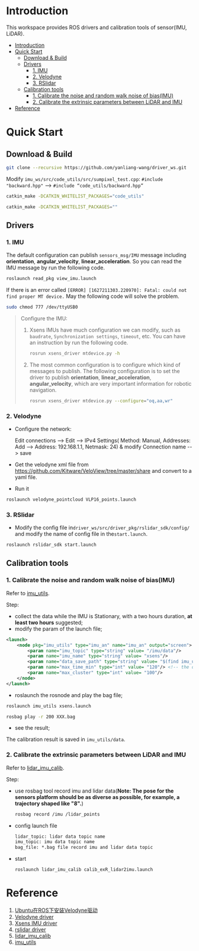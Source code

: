# Introduction

This workspace provides ROS drivers and calibration tools of sensor(IMU, LiDAR).

- [Introduction](#introduction)
- [Quick Start](#quick-start)
  - [Download & Build](#download--build)
  - [Drivers](#drivers)
    - [1. IMU](#1-imu)
    - [2. Velodyne](#2-velodyne)
    - [3. RSlidar](#3-rslidar)
  - [Calibration tools](#calibration-tools)
    - [1. Calibrate the noise and random walk noise of bias(IMU)](#1-calibrate-the-noise-and-random-walk-noise-of-biasimu)
    - [2. Calibrate the extrinsic parameters between LiDAR and IMU](#2-calibrate-the-extrinsic-parameters-between-lidar-and-imu)
- [Reference](#reference)

# Quick Start

## Download & Build

```bash
git clone --recursive https://github.com/yanliang-wang/driver_ws.git
```

Modify `imu_ws/src/code_utils/src/sumpixel_test.cpp`: `#include "backward.hpp"` --> `#include “code_utils/backward.hpp”`

```bash
catkin_make -DCATKIN_WHITELIST_PACKAGES="code_utils"

catkin_make -DCATKIN_WHITELIST_PACKAGES=""
```

## Drivers

### 1. IMU

The default configuration can publish `sensors_msg/IMU` message including **orientation**, **angular_velocity**, **linear_acceleration**. So you can read the IMU message by run the following code.

```bash
roslaunch read_pkg view_imu.launch
```

If there is an error called `[ERROR] [1627211303.220970]: Fatal: could not find proper MT device.` May the following code will solve the problem.

```bash
sudo chmod 777 /dev/ttyUSB0
```

> Configure the IMU:
>
> 1. Xsens IMUs have much configuration we can modify, such as `baudrate`, `Synchronization settings`, `timeout`, etc. You can have an instruction by run the following code.
>
>    ```bash
>    rosrun xsens_driver mtdevice.py -h
>    ```
>
> 2. The most common configuration is to configure which kind of messages to publish. The following configuration is to set the driver to publish **orientation**, **linear_acceleration**, **angular_velocity**, which are very important information for robotic navigation.
>
>    ```bash
>    rosrun xsens_driver mtdevice.py --configure="oq,aa,wr"
>    ```
>

### 2. Velodyne

- Configure the network:

  Edit connections --> Edit --> IPv4 Settings( Method: Manual, Addresses: Add --> Address: 192.168.1.1, Netmask: 24) & modify Connection name --> save
- Get the velodyne xml file from https://github.com/Kitware/VeloView/tree/master/share and convert to a yaml file.
- Run it

```bash
roslaunch velodyne_pointcloud VLP16_points.launch
```

### 3. RSlidar

* Modify the config file in`driver_ws/src/driver_pkg/rslidar_sdk/config/` and modify the name of config file in the`start.launch`.

```bash
roslaunch rslidar_sdk start.launch
```

## Calibration tools

### 1. Calibrate the noise and random walk noise of bias(IMU)

Refer to [imu_utils](https://github.com/gaowenliang/imu_utils).

Step:

- collect the data while the IMU is Stationary, with a two hours duration, **at least two hours** suggested;
- modify the param of the launch file;

```xml
<launch>
    <node pkg="imu_utils" type="imu_an" name="imu_an" output="screen">
        <param name="imu_topic" type="string" value= "/imu/data"/>
        <param name="imu_name" type="string" value= "xsens"/>
        <param name="data_save_path" type="string" value= "$(find imu_utils)/data/"/>
        <param name="max_time_min" type="int" value= "120"/> <!-- the duration of your bag (Unit: minute) -->
        <param name="max_cluster" type="int" value= "100"/>
    </node>
</launch>
```

- roslaunch the rosnode and play the bag file;

```bash
roslaunch imu_utils xsens.launch

rosbag play -r 200 XXX.bag
```

- see the result;

The calibration result is saved in `imu_utils/data`.

### 2. Calibrate the extrinsic parameters between LiDAR and IMU

Refer to [lidar_imu_calib](https://github.com/chennuo0125-HIT/lidar_imu_calib.git).

Step:

- use rosbag tool record imu and lidar data(**Note: The pose for the sensors platform should be as diverse as possible, for example, a trajectory shaped like "8".**)

  ```bash
  rosbag record /imu /lidar_points
  ```

- config launch file

  ```xml
  lidar_topic: lidar data topic name
  imu_topic: imu data topic name
  bag_file: *.bag file record imu and lidar data topic
  ```

- start

  ```
  roslaunch lidar_imu_calib calib_exR_lidar2imu.launch
  ```

# Reference

1. [Ubuntu在ROS下安装Velodyne驱动](https://sunjiadai.xyz/blog/2019/01/07/Ubuntu%E5%9C%A8ROS%E4%B8%8B%E5%AE%89%E8%A3%85Velodyne%E9%A9%B1%E5%8A%A8/)
2. [Velodyne driver](https://github.com/ros-drivers/velodyne.git)
3. [Xsens IMU driver](https://github.com/ethz-asl/ethzasl_xsens_driver.git)
4. [rslidar driver](https://github.com/RoboSense-LiDAR/rslidar_sdk.git)
5. [lidar_imu_calib](https://github.com/chennuo0125-HIT/lidar_imu_calib.git)
6. [imu_utils](https://github.com/gaowenliang/imu_utils)



